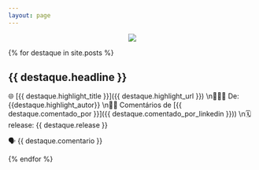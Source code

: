 ```yaml
---
layout: page
---
```

<p align="center"><img src="https://destaque.srebrasil.com/assets/destaques.gif"></p>

{% for destaque in site.posts %}

## **{{ destaque.headline }}**

🌐 [{{ destaque.highlight_title }}]({{ destaque.highlight_url }})
\n👱🏼‍♂️ De:{{destaque.highlight_autor}}
\n:man_technologist: Comentários de [{{ destaque.comentado_por }}]({{ destaque.comentado_por_linkedin }}))
\n:spiral_calendar: release: {{ destaque.release }}

🗣️ {{ destaque.comentario }}</p>

{% endfor %}